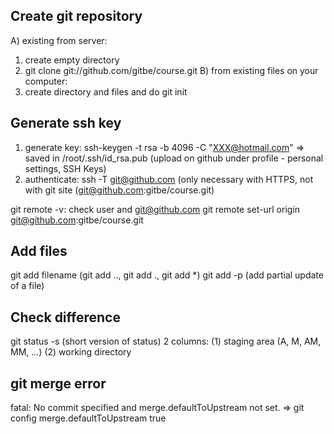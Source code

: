 Create git repository
---------------------
A) existing from server:
   1) create empty directory
   2) git clone git://github.com/gitbe/course.git
B) from existing files on your computer:
   1) create directory and files and do git init

Generate ssh key
----------------
1. generate key: ssh-keygen -t rsa -b 4096 -C "XXX@hotmail.com"
   => saved in /root/.ssh/id_rsa.pub
   (upload on github under profile - personal settings, SSH Keys)
2. authenticate: ssh -T git@github.com
   (only necessary with HTTPS, not with git site (git@github.com:gitbe/course.git)

git remote -v: check user and git@github.com
git remote set-url origin git@github.com:gitbe/course.git

Add files
---------
git add filename (git add .., git add ., git add *)
    git add -p (add partial update of a file)

Check difference
----------------
git status -s (short version of status)
  2 columns:
    (1) staging area (A, M, AM, MM, ...)
    (2) working directory

git merge error
---------------
  fatal: No commit specified and merge.defaultToUpstream not set.
    => git config merge.defaultToUpstream true
